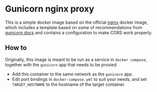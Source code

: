 # Gunicorn nginx proxy

This is a simple docker image based on the official [nginx](https://hub.docker.com/_/nginx) docker image, which includes a template based on some of recommendations from [gunicorn docs](https://docs.gunicorn.org/en/latest/deploy.html) and contains a configuration to make CORS work properly.

## How to

Originally, this image is meant to be run as a service in `docker compose`, together with the `gunicorn` app that needs to be proxied.

- Add this container to the same network as the `gunicorn` app.
- Edit port bindings in `docker-compose.yml` to suit your needs, and set `TARGET_HOSTNAME` to the hostname of the target container.
